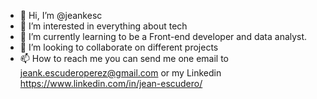 - 👋 Hi, I’m @jeankesc
- 👀 I’m interested in everything about tech
- 🌱 I’m currently learning to be a Front-end developer and data analyst.
- 💞️ I’m looking to collaborate on different projects
- 📫 How to reach me you can send me one email to jeank.escuderoperez@gmail.com or my Linkedin https://www.linkedin.com/in/jean-escudero/

<!---
jeankesc/jeankesc is a ✨ special ✨ repository because its `README.md` (this file) appears on your GitHub profile.
You can click the Preview link to take a look at your changes.
--->
